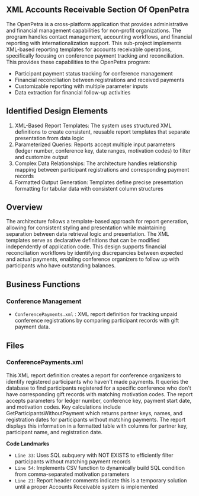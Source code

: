 ## XML Accounts Receivable Section Of OpenPetra

The OpenPetra is a cross-platform application that provides administrative and financial management capabilities for non-profit organizations. The program handles contact management, accounting workflows, and financial reporting with internationalization support. This sub-project implements XML-based reporting templates for accounts receivable operations, specifically focusing on conference payment tracking and reconciliation. This provides these capabilities to the OpenPetra program:

- Participant payment status tracking for conference management
- Financial reconciliation between registrations and received payments
- Customizable reporting with multiple parameter inputs
- Data extraction for financial follow-up activities

## Identified Design Elements

1. XML-Based Report Templates: The system uses structured XML definitions to create consistent, reusable report templates that separate presentation from data logic
2. Parameterized Queries: Reports accept multiple input parameters (ledger number, conference key, date ranges, motivation codes) to filter and customize output
3. Complex Data Relationships: The architecture handles relationship mapping between participant registrations and corresponding payment records
4. Formatted Output Generation: Templates define precise presentation formatting for tabular data with consistent column structures

## Overview
The architecture follows a template-based approach for report generation, allowing for consistent styling and presentation while maintaining separation between data retrieval logic and presentation. The XML templates serve as declarative definitions that can be modified independently of application code. This design supports financial reconciliation workflows by identifying discrepancies between expected and actual payments, enabling conference organizers to follow up with participants who have outstanding balances.

## Business Functions

### Conference Management
- `ConferencePayments.xml` : XML report definition for tracking unpaid conference registrations by comparing participant records with gift payment data.

## Files
### ConferencePayments.xml

This XML report definition creates a report for conference organizers to identify registered participants who haven't made payments. It queries the database to find participants registered for a specific conference who don't have corresponding gift records with matching motivation codes. The report accepts parameters for ledger number, conference key, payment start date, and motivation codes. Key calculations include GetParticipantsWithoutPayment which returns partner keys, names, and registration dates for participants without matching payments. The report displays this information in a formatted table with columns for partner key, participant name, and registration date.

 **Code Landmarks**
- `Line 33`: Uses SQL subquery with NOT EXISTS to efficiently filter participants without matching payment records
- `Line 54`: Implements CSV function to dynamically build SQL condition from comma-separated motivation parameters
- `Line 21`: Report header comments indicate this is a temporary solution until a proper Accounts Receivable system is implemented

[Generated by the Sage AI expert workbench: 2025-03-30 02:22:57  https://sage-tech.ai/workbench]: #